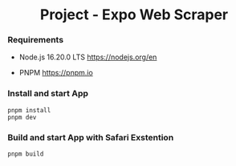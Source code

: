 <h1 align="center">Project - Expo Web Scraper</h1>

### Requirements

- Node.js 16.20.0 LTS https://nodejs.org/en

- PNPM https://pnpm.io

### Install and start App

```
pnpm install
pnpm dev
```

### Build and start App with Safari Exstention

```
pnpm build
```
